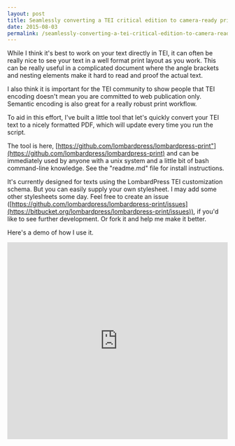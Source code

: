 ```yaml
---
layout: post
title: Seamlessly converting a TEI critical edition to camera-ready print proofs
date: 2015-08-03
permalink: /seamlessly-converting-a-tei-critical-edition-to-camera-ready-print-proofs/
---
```


While I think it's best to work on your text directly in TEI, it can often be really nice to see your text in a well format print layout as you work. This can be really useful in a complicated document where the angle brackets and nesting elements make it hard to read and proof the actual text.

I also think it is important for the TEI community to show people that TEI encoding doesn't mean you are committed to web publication only. Semantic encoding is also great for a really robust print workflow.

To aid in this effort, I've built a little tool that let's quickly convert your TEI text to a nicely formatted PDF, which will update every time you run the script.

The tool is here, [https://github.com/lombardpress/lombardpress-print"](https://github.com/lombardpress/lombardpress-print) and can be immediately used by anyone with a unix system and a little bit of bash command-line knowledge. See the "readme.md" file for install instructions.

It's currently designed for texts using the LombardPress TEI customization schema. But you can easily supply your own stylesheet. I may add some other stylesheets some day. Feel free to create an issue ([https://github.com/lombardpress/lombardpress-print/issues](https://bitbucket.org/lombardpress/lombardpress-print/issues)), if you'd like to see further development. Or fork it and help me make it better.

Here's a demo of how I use it.

<iframe width="100%" height="450px" src="https://www.youtube.com/embed/mbHsuR82TuQ" frameborder="0" allowfullscreen></iframe>
